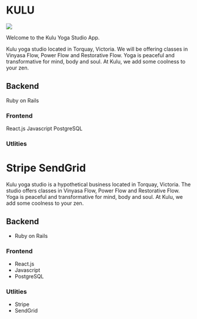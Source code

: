  # KULU 
![](./assets/kululogo.png)

Welcome to the Kulu Yoga Studio App. 

Kulu yoga studio located in Torquay, Victoria. We will be offering classes in Vinyasa Flow, Power Flow and Restorative Flow. Yoga is peaceful and transformative for mind, body and soul. At Kulu, we add some coolness to your zen.

 ## Backend 
Ruby on Rails

### Frontend
React.js
Javascript
PostgreSQL

### Utlities
Stripe
SendGrid
=======
Kulu yoga studio is a hypothetical business located in Torquay, Victoria. The studio offers classes in Vinyasa Flow, Power Flow and Restorative Flow. Yoga is peaceful and transformative for mind, body and soul. At Kulu, we add some coolness to your zen.

 ## Backend 
* Ruby on Rails

### Frontend
* React.js
* Javascript
* PostgreSQL

### Utlities
* Stripe
* SendGrid



